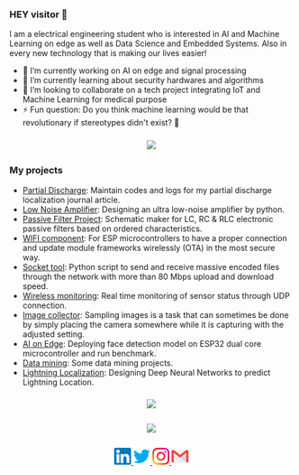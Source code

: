 ### HEY visitor :wave:

I am a electrical engineering student who is interested in AI and Machine Learning on edge as well as Data Science and Embedded Systems. Also in every new technology that is making our lives easier!
- 🔭 I’m currently working on AI on edge and signal processing
- 🌱 I’m currently learning about security hardwares and algorithms
- 👯 I’m looking to collaborate on a tech project integrating IoT and Machine Learning for medical purpose
- ⚡ Fun question: Do you think machine learning would be that revolutionary if stereotypes didn't exist? :thinking:

<h3 align="center">
<a href="https://Farzinkh/github-readme-stats"><img src="https://github-readme-stats.vercel.app/api/top-langs/?username=Farzinkh&hide_progress=true&hide_border=true&hide=cmake,HTML&theme=gruvbox&)](https://Farzinkh/github-readme-stats"></a>
</h3>

### My projects

+ [Partial Discharge](https://github.com/Farzinkh/Partial_Discharge): Maintain codes and logs for my partial discharge localization journal article.
+	[Low Noise Amplifier](https://github.com/Farzinkh/LNA): Designing an ultra low-noise amplifier by python.
+	[Passive Filter Project](https://github.com/Farzinkh/FilterProject): Schematic maker for LC, RC & RLC electronic passive filters based on ordered characteristics.
+	[WIFI component](https://github.com/Farzinkh/wifi): For ESP microcontrollers to have a proper connection and update module frameworks wirelessly (OTA) in the most secure way.
+	[Socket tool](https://github.com/Farzinkh/sockettool): Python script to send and receive massive encoded files through the network with more than 80 Mbps upload and download speed. 
+	[Wireless monitoring](https://github.com/Farzinkh/Wireless-monitoring): Real time monitoring of sensor status through UDP connection.
+	[Image collector](https://github.com/Farzinkh/Collector): Sampling images is a task that can sometimes be done by simply placing the camera somewhere while it is capturing with the adjusted setting.
+	[AI on Edge](https://github.com/Farzinkh/AI_EDGE): Deploying face detection model on ESP32 dual core microcontroller and run benchmark.
+	[Data mining](https://github.com/Farzinkh/Data_Mining): Some data mining projects.
+ [Lightning Localization](https://github.com/Farzinkh/Lightning_Localization): Designing Deep Neural Networks to predict Lightning Location.

<h3 align="center">
<a href="Farzinkh.github.io"><img src="https://github-readme-stats.vercel.app/api?username=Farzinkh&hide=prs,issues,contribs&show_icons=true&hide_border=true&theme=gruvbox&count_private=true&include_all_commits=true)](https://Farzinkh.github.io"></a>
</h3>
<h3 align="center">
<a href="Farzinkh.github.io"><img src="https://github-readme-streak-stats.herokuapp.com/?user=Farzinkh&theme=gruvbox&hide_border=true&border_radius=5.4)](https://Farzinkh.github.io"></a>
</h3>

<h3 align="center">
  <a href="https://in.linkedin.com/in/farzin-khodaveisi-84288a18a">
    <img alt="Hargun | Linkedin" width="30px" src="https://github.com/hargun79/hargun79/blob/master/Assets/Linkedin.svg" />
  </a>
  <a href="https://twitter.com/Farzin03838504">
    <img alt="Hargun | Twitter" width="30px" src="https://github.com/hargun79/hargun79/blob/master/Assets/Twitter.svg" />
  </a>
  <a href="https://www.instagram.com/farzin_khodaveisi">
    <img alt="Hargun | Instagram" width="30px" src="https://github.com/hargun79/hargun79/blob/master/Assets/Instagram.svg" />
  </a>
  <a href="mailto:farzin.mag@gmail.com">
    <img alt="Hargun | Gmail" width="30px" src="https://github.com/hargun79/hargun79/blob/master/Assets/Gmail.svg" />
  </a>
</h3>
<br><br>
